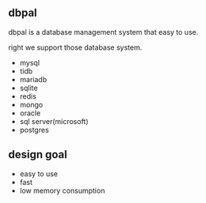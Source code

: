 ## dbpal 
dbpal is a database management system that easy to use.

right we support those database system.
* mysql
* tidb
* mariadb
* sqlite
* redis 
* mongo
* oracle
* sql server(microsoft)
* postgres

## design goal
* easy to use
* fast
* low memory consumption
